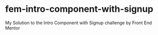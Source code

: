 # fem-intro-component-with-signup
My Solution to the Intro Component with Signup challenge by Front End Mentor
